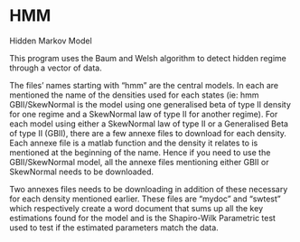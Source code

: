 # HMM
Hidden Markov Model

This program uses the Baum and Welsh algorithm to detect hidden regime through a vector of data. 

The files’ names starting with “hmm” are the central models. In each are mentioned the name of the densities used for each states (ie: hmm GBII/SkewNormal is the model using one generalised beta of type II density for one regime and a SkewNormal law of type II for another regime). For each model using either a SkewNormal law of type II or a Generalised Beta of type II (GBII), there are a few annexe files to download for each density. Each annexe file is a matlab function and the density it relates to is mentioned at the beginning of the name. Hence if you need to use the GBII/SkewNormal model, all the annexe files mentioning either GBII or SkewNormal needs to be downloaded. 
	
  Two annexes files needs to be downloading in addition of these necessary for each density mentioned earlier. These files are “mydoc” and “swtest” which respectively create a word document that sums up all the key estimations found for the model and is the Shapiro-Wilk Parametric test used to test if the estimated parameters match the data. 
